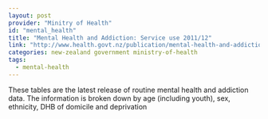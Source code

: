 ```yaml
---
layout: post
provider: "Minitry of Health"
id: "mental_health"
title: "Mental Health and Addiction: Service use 2011/12"
link: "http://www.health.govt.nz/publication/mental-health-and-addiction-service-use-2011-12"
categories: new-zealand government ministry-of-health
tags:
  - mental-health
---
```


These tables are the latest release of routine mental health and addiction data. The information is broken down by age (including youth), sex, ethnicity, DHB of domicile and deprivation
